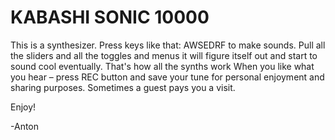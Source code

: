 # KABASHI SONIC 10000

This is a synthesizer. Press keys like that: AWSEDRF to make sounds. 
Pull all the sliders and all the toggles and menus it will figure itself out and start to sound cool eventually. That's how all the synths work
When you like what you hear – press REC button and save your tune for personal enjoyment and sharing purposes.
Sometimes a guest pays you a visit.

Enjoy!

-Anton
